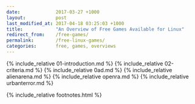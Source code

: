 ```yaml
---
date:             2017-03-27 +1000
layout:           post
last_modified_at: 2017-04-18 03:25:03 +1000
title:            "An Overview of Free Games Available for Linux"
redirect_from:    /free-games/
permalink:        /free-linux-games/
categories:       free, games, overviews
---
```


{% include_relative 01-introduction.md %}
{% include_relative 02-criteria.md %}
{% include_relative 0ad.md %}
{% include_relative alienarena.md %}
{% include_relative openra.md %}
{% include_relative urbanterror.md %}

{% include_relative footnotes.html %}
